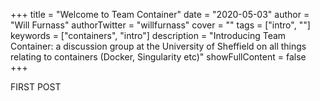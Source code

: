 +++
title = "Welcome to Team Container"
date = "2020-05-03"
author = "Will Furnass"
authorTwitter = "willfurnass"
cover = ""
tags = ["intro", ""]
keywords = ["containers", "intro"]
description = "Introducing Team Container: a discussion group at the University of Sheffield on all things relating to containers (Docker, Singularity etc)"
showFullContent = false
+++

FIRST POST
